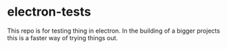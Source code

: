 # electron-tests
This repo is for testing thing in electron. In the building of a bigger projects this is a faster way of trying things out.
